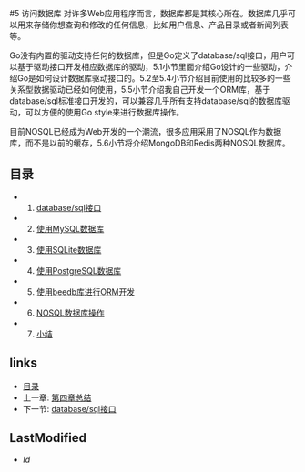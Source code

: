 #5 访问数据库
对许多Web应用程序而言，数据库都是其核心所在。数据库几乎可以用来存储你想查询和修改的任何信息，比如用户信息、产品目录或者新闻列表等。

Go没有内置的驱动支持任何的数据库，但是Go定义了database/sql接口，用户可以基于驱动接口开发相应数据库的驱动，5.1小节里面介绍Go设计的一些驱动，介绍Go是如何设计数据库驱动接口的。5.2至5.4小节介绍目前使用的比较多的一些关系型数据驱动已经如何使用，5.5小节介绍我自己开发一个ORM库，基于database/sql标准接口开发的，可以兼容几乎所有支持database/sql的数据库驱动，可以方便的使用Go style来进行数据库操作。

目前NOSQL已经成为Web开发的一个潮流，很多应用采用了NOSQL作为数据库，而不是以前的缓存，5.6小节将介绍MongoDB和Redis两种NOSQL数据库。

## 目录
   * 1. [database/sql接口](5.1.md)
   * 2. [使用MySQL数据库](5.2.md)
   * 3. [使用SQLite数据库](5.3.md)
   * 4. [使用PostgreSQL数据库](5.4.md)
   * 5. [使用beedb库进行ORM开发](5.5.md)
   * 6. [NOSQL数据库操作](5.6.md)
   * 7. [小结](5.7.md)

## links
   * [目录](<preface.md>)
   * 上一章: [第四章总结](<4.6.md>)
   * 下一节: [database/sql接口](<5.1.md>)

## LastModified 
   * $Id$